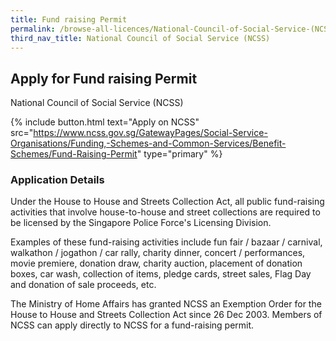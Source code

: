 ```yaml
---
title: Fund raising Permit
permalink: /browse-all-licences/National-Council-of-Social-Service-(NCSS)/Fund-raising-Permit
third_nav_title: National Council of Social Service (NCSS)
---
```


## Apply for Fund raising Permit

National Council of Social Service (NCSS)

{% include button.html text="Apply on NCSS" src="https://www.ncss.gov.sg/GatewayPages/Social-Service-Organisations/Funding,-Schemes-and-Common-Services/Benefit-Schemes/Fund-Raising-Permit" type="primary" %}

<H3>Application Details</H3>

<p>Under the House to House and Streets Collection Act, all public fund-raising activities that involve house-to-house and street collections are required to be licensed by the Singapore Police Force's Licensing Division.</p>
 <p>Examples of these fund-raising activities include fun fair / bazaar / carnival, walkathon / jogathon / car rally, charity dinner, concert / performances, movie premiere, donation draw, charity auction, placement of donation boxes, car wash, collection of items, pledge cards, street sales, Flag Day and donation of sale proceeds, etc.</p>
 <p>The Ministry of Home Affairs has granted NCSS an Exemption Order for the House to House and Streets Collection Act since 26 Dec 2003. Members of NCSS can apply directly to NCSS for a fund-raising permit.</p>

